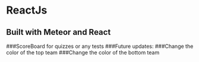 # ReactJs
## Built with Meteor and React
###ScoreBoard for quizzes or any tests
###Future updates:
###Change the color of the top team
###Change the color of the bottom team
